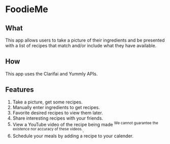 # FoodieMe
<h2>What</h2>
<p>This app allows users to take a picture of their ingredients and be presented with a list of recipes that match and/or include what they have available.</p>
<h2>How</h2>
<p>This app uses the Clarifai and Yummly APIs.</p>
<h2>Features </h2>
<ol>
<li>Take a picture, get some recipes.</li>
<li>Manually enter ingredients to get recipes.</li>
<li>Favorite desired recipes to view them later.</li>
<li>Share interesting recipes with your friends.</li>
<li>View a YouTube video of the recipe being made <sup>We cannot guarantee the existence nor accuracy of these videos.</sup>.</li>
<li>Schedule your meals by adding a recipe to your calender.</li>
</ol>

